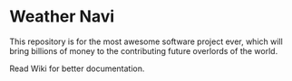# Weather Navi #

This repository is for the most awesome software project ever, which will bring billions of money to the contributing future overlords of the world.

Read Wiki for better documentation.